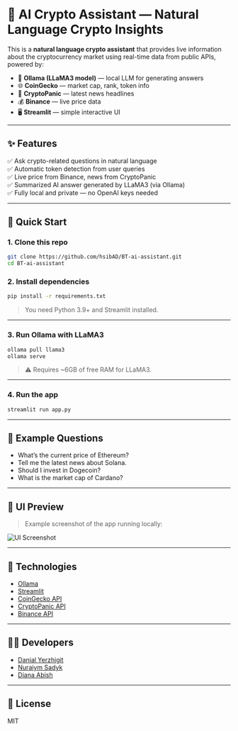 # 🧠 AI Crypto Assistant — Natural Language Crypto Insights

This is a **natural language crypto assistant** that provides live information about the cryptocurrency market using real-time data from public APIs, powered by:

- 🧠 **Ollama (LLaMA3 model)** — local LLM for generating answers
- 🌐 **CoinGecko** — market cap, rank, token info
- 📰 **CryptoPanic** — latest news headlines
- 💰 **Binance** — live price data
- 🖥 **Streamlit** — simple interactive UI

---

## ✨ Features

✅ Ask crypto-related questions in natural language  
✅ Automatic token detection from user queries  
✅ Live price from Binance, news from CryptoPanic  
✅ Summarized AI answer generated by LLaMA3 (via Ollama)  
✅ Fully local and private — no OpenAI keys needed

---

## 🚀 Quick Start

### 1. Clone this repo

```bash
git clone https://github.com/hsibAD/BT-ai-assistant.git
cd BT-ai-assistant
```

### 2. Install dependencies

```bash
pip install -r requirements.txt
```

> You need Python 3.9+ and Streamlit installed.

---

### 3. Run Ollama with LLaMA3

```bash
ollama pull llama3
ollama serve
```

> ⚠️ Requires ~6GB of free RAM for LLaMA3.

---

### 4. Run the app

```bash
streamlit run app.py
```

---

## 🧪 Example Questions

- What’s the current price of Ethereum?
- Tell me the latest news about Solana.
- Should I invest in Dogecoin?
- What is the market cap of Cardano?

---

## 📸 UI Preview

> Example screenshot of the app running locally:

![UI Screenshot](data/screenshot.png)

---

## 🧠 Technologies

- [Ollama](https://ollama.com/)
- [Streamlit](https://streamlit.io/)
- [CoinGecko API](https://www.coingecko.com/en/api)
- [CryptoPanic API](https://cryptopanic.com/developers/api/)
- [Binance API](https://binance-docs.github.io/apidocs/spot/en/)

---

## 👨‍💻 Developers

- [Danial Yerzhigit](https://github.com/riqqer)  
- [Nuraiym Sadyk](https://github.com/wstyx-hh)  
- [Diana Abish](https://github.com/hsibAD)

---

## 📄 License

MIT